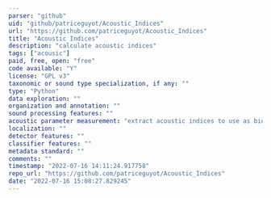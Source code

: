 ```yaml
---
parser: "github"
uid: "github/patriceguyot/Acoustic_Indices"
url: "https://github.com/patriceguyot/Acoustic_Indices"
title: "Acoustic Indices"
description: "calculate acoustic indices"
tags: ["acousic"]
paid, free, open: "free"
code available: "Y"
license: "GPL v3"
taxonomic or sound type specialization, if any: ""
type: "Python"
data exploration: ""
organization and annotation: ""
sound processing features: ""
acoustic parameter measurement: "extract acoustic indices to use as biodiversity proxy"
localization: ""
detector features: ""
classifier features: ""
metadata standard: ""
comments: ""
timestamp: "2022-07-16 14:11:24.917758"
repo_url: "https://github.com/patriceguyot/Acoustic_Indices"
date: "2022-07-16 15:08:27.829245"
---
```


